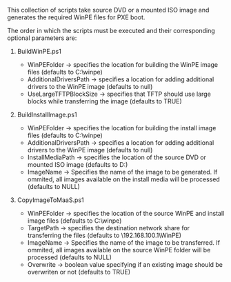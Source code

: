 This collection of scripts take source DVD or a mounted ISO image and generates the required WinPE files for PXE boot.

The order in which the scripts must be executed and their corresponding optional parameters are:

1. BuildWinPE.ps1

    - WinPEFolder -> specifies the location for building the WinPE image files (defaults to C:\winpe)
    - AdditionalDriversPath -> specifies a location for adding additional drivers to the WinPE image (defaults to null)
    - UseLargeTFTPBlockSize -> specifies that TFTP should use large blocks while transferring the image (defaults to TRUE)

2. BuildInstallImage.ps1

    - WinPEFolder -> specifies the location for building the install image files (defaults to C:\winpe)
    - AdditionalDriversPath -> specifies a location for adding additional drivers to the WinPE image (defaults to null)
    - InstallMediaPath -> specifies the location of the source DVD or mounted ISO image (defaults to D:\)
    - ImageName -> Specifies the name of the image to be generated. If ommited, all images available on the install media will be processed (defaults to NULL)

3. CopyImageToMaaS.ps1

    - WinPEFolder -> specifies the location of the source WinPE and install image files (defaults to C:\winpe)
    - TargetPath -> specifies the destination network share for transferring the files (defaults to \\192.168.100.1\WinPE)
    - ImageName -> Specifies the name of the image to be transferred. If ommited, all images available on the source WinPE folder will be processed (defaults to NULL)
    - Overwrite -> boolean value specifying if an existing image should be overwriten or not (defaults to TRUE)
